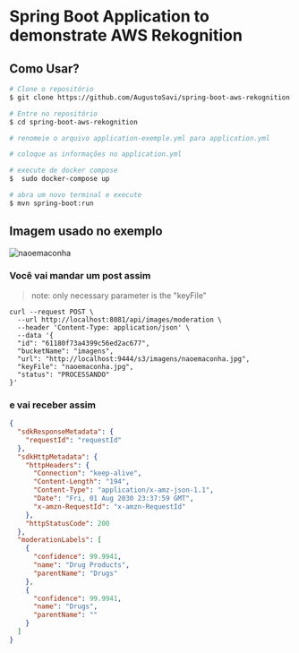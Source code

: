 # Spring Boot Application to demonstrate AWS Rekognition

## Como Usar?

```bash
# Clone o repositório
$ git clone https://github.com/AugustoSavi/spring-boot-aws-rekognition.git

# Entre no repositório
$ cd spring-boot-aws-rekognition

# renomeie o arquivo application-exemple.yml para application.yml

# coloque as informações no application.yml

# execute de docker compose
$  sudo docker-compose up

# abra um novo terminal e execute
$ mvn spring-boot:run
```

## Imagem usado no exemplo
![naoemaconha](https://user-images.githubusercontent.com/32443720/129457710-daadf2f6-f6d1-42ad-aae9-730768d23e4b.jpg)

### Você vai mandar um post assim
> note: only necessary parameter is the "keyFile"
```shell
curl --request POST \
  --url http://localhost:8081/api/images/moderation \
  --header 'Content-Type: application/json' \
  --data '{
  "id": "61180f73a4399c56ed2ac677",
  "bucketName": "imagens",
  "url": "http://localhost:9444/s3/imagens/naoemaconha.jpg",
  "keyFile": "naoemaconha.jpg",
  "status": "PROCESSANDO"
}'
```

### e vai receber assim

```json
{
  "sdkResponseMetadata": {
    "requestId": "requestId"
  },
  "sdkHttpMetadata": {
    "httpHeaders": {
      "Connection": "keep-alive",
      "Content-Length": "194",
      "Content-Type": "application/x-amz-json-1.1",
      "Date": "Fri, 01 Aug 2030 23:37:59 GMT",
      "x-amzn-RequestId": "x-amzn-RequestId"
    },
    "httpStatusCode": 200
  },
  "moderationLabels": [
    {
      "confidence": 99.9941,
      "name": "Drug Products",
      "parentName": "Drugs"
    },
    {
      "confidence": 99.9941,
      "name": "Drugs",
      "parentName": ""
    }
  ]
}
```